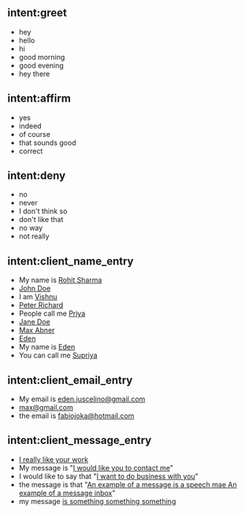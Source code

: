 ## intent:greet
- hey
- hello
- hi
- good morning
- good evening
- hey there

## intent:affirm
- yes
- indeed
- of course
- that sounds good
- correct

## intent:deny
- no
- never
- I don't think so
- don't like that
- no way
- not really

## intent:client_name_entry
- My name is [Rohit Sharma](client_name)
- [John Doe](client_name:)
- I am [Vishnu](client_name)
- [Peter Richard](client_name)
- People call me [Priya](client_name)
- [Jane Doe](client_name)
- [Max Abner](client_name)
- [Eden](client_name)
- My name is [Eden](client_name)
- You can call me [Supriya](client_name)

## intent:client_email_entry
- My email is  [eden.juscelino@gmail.com](client_email)
- [max@gmail.com](client_email)
- the email is [fabiojoka@hotmail.com](client_email)

## intent:client_message_entry
- [I really like your work](client_message)
- My message is "[I would like you to contact me](client_message)"
- I would like to say that "[I want to do business with you](client_message)"
- the message is that "[An example of a message is a speech mae An example of a message inbox](client_message)"
- my message [is something something something](client_message)
